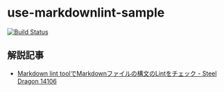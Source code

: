 # use-markdownlint-sample

[![Build Status](https://travis-ci.org/raimon49/use-markdownlint-sample.svg?branch=master)](https://travis-ci.org/raimon49/use-markdownlint-sample)

## 解説記事

* [Markdown lint toolでMarkdownファイルの構文のLintをチェック - Steel Dragon 14106](http://raimon49.github.io/2017/10/29/lint-markdown-with-ruby-gems.html "Markdown lint toolでMarkdownファイルの構文のLintをチェック - Steel Dragon 14106")
